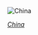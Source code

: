 
![China](https://www.gstatic.com/prettyearth/assets/full/1067.jpg)

*[China](https://www.google.com/maps/@36.746482,100.70961,15z/data=!3m1!1e3)*
